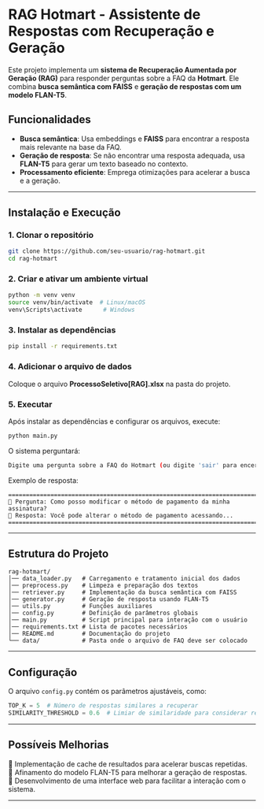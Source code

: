 # RAG Hotmart - Assistente de Respostas com Recuperação e Geração

Este projeto implementa um **sistema de Recuperação Aumentada por Geração (RAG)** para responder perguntas sobre a FAQ da **Hotmart**. Ele combina **busca semântica com FAISS** e **geração de respostas com um modelo FLAN-T5**.

##  **Funcionalidades**
-  **Busca semântica**: Usa embeddings e **FAISS** para encontrar a resposta mais relevante na base da FAQ.
-  **Geração de resposta**: Se não encontrar uma resposta adequada, usa **FLAN-T5** para gerar um texto baseado no contexto.
-  **Processamento eficiente**: Emprega otimizações para acelerar a busca e a geração.

---

##  **Instalação e Execução**
###  **1. Clonar o repositório**
```bash
git clone https://github.com/seu-usuario/rag-hotmart.git
cd rag-hotmart
```

###  **2. Criar e ativar um ambiente virtual**
```bash
python -m venv venv
source venv/bin/activate  # Linux/macOS
venv\Scripts\activate      # Windows
```

###  **3. Instalar as dependências**
```bash
pip install -r requirements.txt
```

###  **4. Adicionar o arquivo de dados**
Coloque o arquivo **ProcessoSeletivo[RAG].xlsx** na pasta do projeto.

###  **5. Executar**
Após instalar as dependências e configurar os arquivos, execute:
```bash
python main.py
```

O sistema perguntará:
```bash
Digite uma pergunta sobre a FAQ do Hotmart (ou digite 'sair' para encerrar):
```
Exemplo de resposta:
```
================================================================================
🔹 Pergunta: Como posso modificar o método de pagamento da minha assinatura?
🎯 Resposta: Você pode alterar o método de pagamento acessando...
================================================================================
```

---

##  **Estrutura do Projeto**
```
rag-hotmart/
│── data_loader.py   # Carregamento e tratamento inicial dos dados
│── preprocess.py    # Limpeza e preparação dos textos
│── retriever.py     # Implementação da busca semântica com FAISS
│── generator.py     # Geração de resposta usando FLAN-T5
│── utils.py         # Funções auxiliares
│── config.py        # Definição de parâmetros globais
│── main.py          # Script principal para interação com o usuário
│── requirements.txt # Lista de pacotes necessários
│── README.md        # Documentação do projeto
└── data/            # Pasta onde o arquivo de FAQ deve ser colocado
```

---

##  **Configuração**
O arquivo `config.py` contém os parâmetros ajustáveis, como:
```python
TOP_K = 5  # Número de respostas similares a recuperar
SIMILARITY_THRESHOLD = 0.6  # Limiar de similaridade para considerar resposta válida
```

---

##  **Possíveis Melhorias**
🔹 Implementação de cache de resultados para acelerar buscas repetidas.  
🔹 Afinamento do modelo FLAN-T5 para melhorar a geração de respostas.  
🔹 Desenvolvimento de uma interface web para facilitar a interação com o sistema.  

---